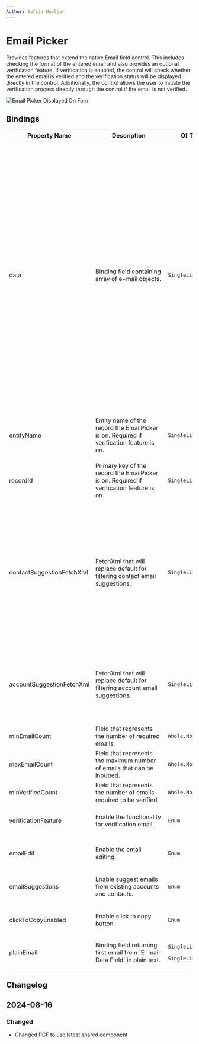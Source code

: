 ```yaml
---
Author: Safija Hubljar
---
```


# Email Picker

Provides features that extend the native Email field control. This includes checking the format of the entered email and also provides an optional verification feature. If verification is enabled, the control will check whether the entered email is verified and the verification status will be displayed directly in the control. Additionally, the control allows the user to initiate the verification process directly through the control if the email is not verified.

![Email Picker Displayed On Form](/.attachments/applications/Controls/emailpickercontrolshared.png)


## Bindings

<table>
  <thead>
    <tr>
      <th>Property Name</th>
      <th>Description</th>
      <th>Of Type</th>
      <th>Input</th>
      <th>Output</th>
      <th>Usage</th>
      <th>Required</th>
    </tr>
  </thead>
  <tbody>
    <tr>
      <td>data</td>
      <td>Binding field containing array of e-mail objects.</td>
      <td>
      <p><code>SingleLine.Text</code></p>
      <td>
        <p style="width: 220px"><code>[
  {
    </br>
    "asyncJobInstanceId": null,
    </br>
    "buttons": [],
    </br>
    "deleteButtonProps": {
      "key": "remove",
      "showOnlyOnHover": true,
       </br>
      "iconProps": {
         </br>
        iconName: "ChromeClose"
      }
    },
    </br>
    "key": "test@hotmail.com",
    </br>
    "name": "test@hotmail.com",
    </br>sf
    "status": "unverified",
    </br>
    "verifiedOn": null
    </br>
  }
]
</code></p>
      </td>
      <td><code>[{"email":"test@hotmail.com",</br>"status":"unverified"}]</code></td>
      <td><code>bound</code></td>
      <td><code>true</code></td>
    </tr>
    <tr>
      <td>entityName</td>
      <td><p style="width: 180px">Entity name of the record the EmailPicker is on. Required if verification feature is on.</p></td>
      <td><code>SingleLine.Text</code></td>
      <td>
        <code>account</code>
      </td>
      <td>N/A</td>
      <td><code>input</code></td>
      <td><code>false</code></td>
    </tr>
    <tr>
      <td>recordId</td>
      <td>Primary key of the record the EmailPicker is on. Required if verification feature is on.</td>
      <td><code>SingleLine.Text</code></td>
      <td>
        <code>5b34e4fd-a937-ef11-8409-0022489d8923</code>
      </td>
      <td>N/A</td>
      <td><code>input</code></td>
      <td><code>false</code></td>
    </tr>
    <tr>
    <td>contactSuggestionFetchXml</td>
    <td>FetchXml that will replace default for filtering contact email suggestions.</td>
    <td><code>SingleLine.Text</code></td>
    <td>
     <p> <code>&lt;fetch&gt;
  &lt;entity name="contact"&gt;
    &lt;attribute name="firstname" /&gt;
    &lt;attribute name="lastname" /&gt;
    &lt;attribute name="emailaddress1" /&gt;
    &lt;filter&gt;
      &lt;condition attribute="emailaddress1" operator="like" value="{{text}}%" /&gt;
    &lt;/filter&gt;
    &lt;link-entity name="talxis_connection" from="talxis_record1id" to="contactid"&gt;
      &lt;attribute name="talxis_record1id" /&gt;
      &lt;filter type="and"&gt;
        &lt;condition attribute="talxis_interceptor_placeholder" operator="ne" value="$contactsInAccount$" /&gt;
      &lt;/filter&gt;
    &lt;/link-entity&gt;
  &lt;/entity&gt;
&lt;/fetch&gt;</code></p>
    </td>
    <td>N/A</td>
    <td><code>input</code></td>
    <td><code>false</code></td>
  </tr>
    <tr>
      <td>accountSuggestionFetchXml</td>
      <td>FetchXml that will replace default for filtering account email suggestions.</td>
      <td><code>SingleLine.Text</code></td>
      <td>
       <p> <code>&lt;fetch&gt;
  &lt;entity name="account"&gt;
    &lt;attribute name="emailaddress1"/&gt;
    &lt;attribute name="name"/&gt;
    &lt;filter&gt;
      &lt;condition attribute="emailaddress1" operator="like" value="{{text}}%"/&gt;
    &lt;/filter&gt;
    &lt;order attribute="emailaddress1"/&gt;
  &lt;/entity&gt;
&lt;/fetch&gt;</code></p>
      </td>
      <td>N/A</td>
      <td><code>input</code></td>
      <td><code>true</code></td>
    </tr>
    <tr>
      <td>minEmailCount</td>
      <td>Field that represents the number of required emails.</td>
      <td><code>Whole.None</code></td>
      <td>
        <p><code>2</code></p>
      </td>
      <td>N/A</td>
      <td><code>input</code></td>
      <td><code>false</code></td>
    </tr>
    <tr>
      <td>maxEmailCount</td>
      <td>Field that represents the maximum number of emails that can be inputted.</td>
      <td><code>Whole.None</code></td>
      <td>
       <p> <code>5</code></p>
      </td>
      <td>N/A</td>
      <td><code>input</code></td>
      <td><code>false</code></td>
    </tr>
    <tr>
      <td>minVerifiedCount</td>
      <td>Field that represents the number of emails required to be verified</td>
      <td><code>Whole.None</code></td>
      <td>
        <p<code>3</code></p>
      </td>
      <td>N/A</td>
      <td><code>input</code></td>
      <td><code>false</code></td>
    </tr>
    <tr>
      <td>verificationFeature</td>
      <td>Enable the functionality for verification email.</td>
      <td>
      <p><code>Enum</code></p></td>
      <td><p><code>0</code></p>
      <p><code>1</code></p></td>
      <td>N/A</td>
      <td><code>input</code></td>
      <td><code>true</code></td>
    </tr>
    <tr>
      <td>emailEdit</td>
      <td>Enable the email editing.</td>
      <td><code>Enum</code></td>
      <td>
       <p><code>0</code></p>
        <p<code>1</code></p>
       </td>
      <td>N/A</td>
      <td><code>input</code></td>
      <td><code>false</code></td>
    </tr>
    <tr>
      <td>emailSuggestions</td>
      <td>Enable suggest emails from existing accounts and contacts.</td>
      <td><code>Enum</code></td>
      <td>
       <p><code>false</code></p>
        <p<code>true</code></p>
       </td>
      <td>N/A</td>
      <td><code>input</code></td>
      <td><code>false</code></td>
    </tr>
    <tr>
      <td>clickToCopyEnabled</td>
      <td>Enable click to copy button.</td>
      <td><code>Enum</code></td>
      <td>
       <p><code>false</code></p>
        <p<code>true</code></p>
       </td>
      <td>N/A</td>
      <td><code>input</code></td>
      <td><code>false</code></td>
    </tr>
    <tr>
      <td>plainEmail</td>
      <td>Binding field returning first email from `E-mail Data Field` in plain text.</td>
      <td><p><code>SingleLine.Email</code></p>
      <p><code>SingleLine.Text</code></p>
      </td>
      <td>
       <p><code>test@hotmail.com</code></p>
       </td>
      <td><code>test@hotmail.com</code></td>
      <td><code>bound</code></td>
      <td><code>false</code></td>
    </tr>
  </tbody>
</table>

## Changelog

 <h2>2024-08-16</h2>
 <h3> Changed</h3>
<ul>
  <li>Changed PCF to use latest shared component</li>
</ul>
